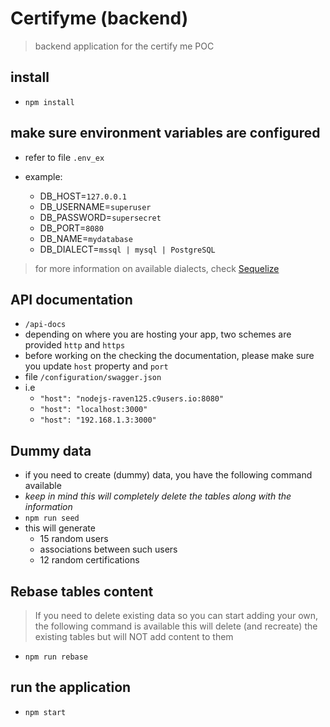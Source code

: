 # Certifyme (backend)

> backend application for the certify me POC

## install

- `npm install`

## make sure environment variables are configured

- refer to file `.env_ex`

- example:
  - DB_HOST=`127.0.0.1`
  - DB_USERNAME=`superuser`
  - DB_PASSWORD=`supersecret`
  - DB_PORT=`8080`
  - DB_NAME=`mydatabase`
  - DB_DIALECT=`mssql | mysql | PostgreSQL`

> for more information on available dialects, check [Sequelize](http://docs.sequelizejs.com/)

## API documentation

- `/api-docs`
- depending on where you are hosting your app, two schemes are provided `http` and `https`
- before working on the checking the documentation, please make sure you update `host` property and `port`
- file `/configuration/swagger.json`
- i.e
  - `"host": "nodejs-raven125.c9users.io:8080"`
  - `"host": "localhost:3000"`
  - `"host": "192.168.1.3:3000"`

## Dummy data

- if you need to create (dummy) data, you have the following command available
- _keep in mind this will completely delete the tables along with the information_
- `npm run seed`
- this will generate
  - 15 random users
  - associations between such users
  - 12 random certifications

## Rebase tables content

> If you need to delete existing data so you can start adding your own, the following command is available
> this will delete (and recreate) the existing tables but will NOT add content to them

- `npm run rebase`

## run the application

- `npm start`

